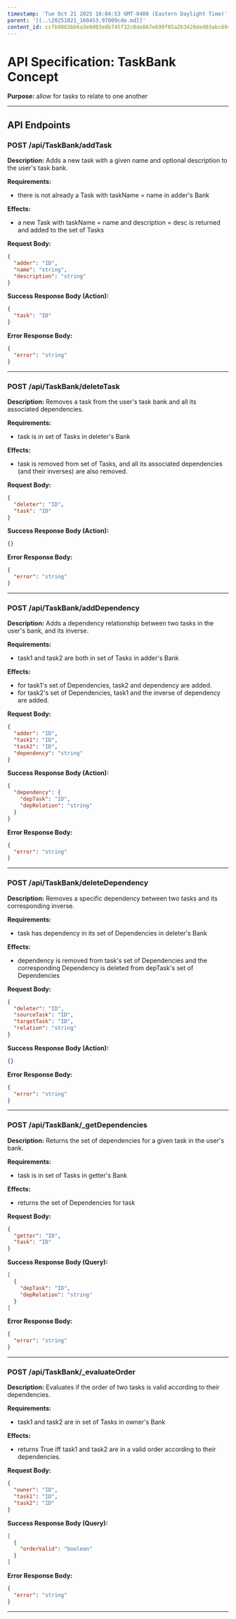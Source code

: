 ```yaml
---
timestamp: 'Tue Oct 21 2025 16:04:53 GMT-0400 (Eastern Daylight Time)'
parent: '[[..\20251021_160453.97009cde.md]]'
content_id: ccfb9863bb6a3e0d03e0b745f32c8de867e699f05a2b3420ded03abc8949a07f
---
```


# API Specification: TaskBank Concept

**Purpose:** allow for tasks to relate to one another

***

## API Endpoints

### POST /api/TaskBank/addTask

**Description:** Adds a new task with a given name and optional description to the user's task bank.

**Requirements:**

* there is not already a Task with taskName = name in adder's Bank

**Effects:**

* a new Task with taskName = name and description = desc is returned and added to the set of Tasks

**Request Body:**

```json
{
  "adder": "ID",
  "name": "string",
  "description": "string"
}
```

**Success Response Body (Action):**

```json
{
  "task": "ID"
}
```

**Error Response Body:**

```json
{
  "error": "string"
}
```

***

### POST /api/TaskBank/deleteTask

**Description:** Removes a task from the user's task bank and all its associated dependencies.

**Requirements:**

* task is in set of Tasks in deleter's Bank

**Effects:**

* task is removed from set of Tasks, and all its associated dependencies (and their inverses) are also removed.

**Request Body:**

```json
{
  "deleter": "ID",
  "task": "ID"
}
```

**Success Response Body (Action):**

```json
{}
```

**Error Response Body:**

```json
{
  "error": "string"
}
```

***

### POST /api/TaskBank/addDependency

**Description:** Adds a dependency relationship between two tasks in the user's bank, and its inverse.

**Requirements:**

* task1 and task2 are both in set of Tasks in adder's Bank

**Effects:**

* for task1's set of Dependencies, task2 and dependency are added.
* for task2's set of Dependencies, task1 and the inverse of dependency are added.

**Request Body:**

```json
{
  "adder": "ID",
  "task1": "ID",
  "task2": "ID",
  "dependency": "string"
}
```

**Success Response Body (Action):**

```json
{
  "dependency": {
    "depTask": "ID",
    "depRelation": "string"
  }
}
```

**Error Response Body:**

```json
{
  "error": "string"
}
```

***

### POST /api/TaskBank/deleteDependency

**Description:** Removes a specific dependency between two tasks and its corresponding inverse.

**Requirements:**

* task has dependency in its set of Dependencies in deleter's Bank

**Effects:**

* dependency is removed from task's set of Dependencies and the corresponding Dependency is deleted from depTask's set of Dependencies

**Request Body:**

```json
{
  "deleter": "ID",
  "sourceTask": "ID",
  "targetTask": "ID",
  "relation": "string"
}
```

**Success Response Body (Action):**

```json
{}
```

**Error Response Body:**

```json
{
  "error": "string"
}
```

***

### POST /api/TaskBank/\_getDependencies

**Description:** Returns the set of dependencies for a given task in the user's bank.

**Requirements:**

* task is in set of Tasks in getter's Bank

**Effects:**

* returns the set of Dependencies for task

**Request Body:**

```json
{
  "getter": "ID",
  "task": "ID"
}
```

**Success Response Body (Query):**

```json
[
  {
    "depTask": "ID",
    "depRelation": "string"
  }
]
```

**Error Response Body:**

```json
{
  "error": "string"
}
```

***

### POST /api/TaskBank/\_evaluateOrder

**Description:** Evaluates if the order of two tasks is valid according to their dependencies.

**Requirements:**

* task1 and task2 are in set of Tasks in owner's Bank

**Effects:**

* returns True iff task1 and task2 are in a valid order according to their dependencies.

**Request Body:**

```json
{
  "owner": "ID",
  "task1": "ID",
  "task2": "ID"
}
```

**Success Response Body (Query):**

```json
[
  {
    "orderValid": "boolean"
  }
]
```

**Error Response Body:**

```json
{
  "error": "string"
}
```

***
